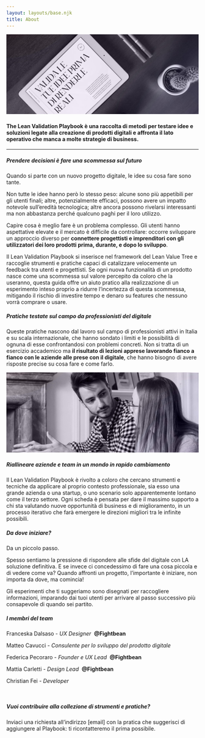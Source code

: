 ```yaml
---
layout: layouts/base.njk
title: About
---
```


<div class="py-24 xl:px-24 px-6 flex flex-row flex-wrap">
  <div class="flex-1">
    <lottie-player src="/animations/header-about.json" class="max-w-xl" background="transparent"  speed="1" autoplay></lottie-player>
  </div>
  <div class="lg:w-40 w-28 lg:block hidden">
    <lottie-player src="/animations/logo-scroll.json" class="" background="transparent"  speed="1" loop autoplay></lottie-player>
  </div>
</div>

<img class="w-full pt-5" src="/images/about-image-1.jpg"/>

<div class="page-container mx-auto max-w-4xl lg:px-8 px-6 py-28">
  <h4 class="text-center m-0">The Lean Validation Playbook è una raccolta di metodi per testare idee e soluzioni legate alla creazione di prodotti digitali e affronta il lato operativo che manca a molte strategie di business.</h4>
</div>

<hr class="border border-black border-t border-b-0 mb-24"/>

<div class="page-container mx-auto max-w-3xl lg:px-12 px-6">

  <h5 class="info-heading">Prendere decisioni è fare una scommessa sul futuro</h5 >

  <p>
  Quando si parte con un nuovo progetto digitale, le idee su cosa fare sono tante.

  Non tutte le idee hanno però lo stesso peso: alcune sono più appetibili per gli utenti finali; altre, potenzialmente efficaci, possono avere un impatto notevole sull’eredità tecnologica; altre ancora possono rivelarsi interessanti ma non abbastanza perché qualcuno paghi per il loro utilizzo.
  </p>

  <p>
  Capire cosa è meglio fare è un problema complesso. Gli utenti hanno aspettative elevate e il mercato è difficile da controllare: occorre sviluppare un approccio diverso per <b>connettere progettisti e imprenditori con gli utilizzatori dei loro prodotti prima, durante, e dopo lo sviluppo</b>. 
  </p>

  <p>
  Il Lean Validation Playbook si inserisce nel framework del Lean Value Tree e raccoglie strumenti e pratiche capaci di catalizzare velocemente un feedback tra utenti e progettisti. Se ogni nuova funzionalità di un prodotto nasce come una scommessa sul valore percepito da coloro che la useranno, questa guida offre un aiuto pratico alla realizzazione di un esperimento inteso proprio a ridurre l’incertezza di questa scommessa, mitigando il rischio di investire tempo e denaro su features che nessuno vorrà comprare o usare. 
  </p>

  <h5 class="info-heading">Pratiche testate sul campo da professionisti del digitale</h5>

  <p>
  Queste pratiche nascono dal lavoro sul campo di professionisti attivi in Italia e su scala internazionale, che hanno sondato i limiti e le possibilità di ognuna di esse confrontandosi con problemi concreti. Non si tratta di un esercizio accademico ma <b>il risultato di lezioni apprese lavorando fianco a fianco con le aziende alle prese con il digitale</b>, che hanno bisogno di avere risposte precise su cosa fare e come farlo.
  </p>
</div>

<img class="my-28 w-full" src="/images/about-image-2.jpg"/>

<div class="page-container mx-auto max-w-3xl lg:px-12 px-6">
  <h5 class="info-heading">Riallineare aziende e team in un mondo in rapido cambiamento</h5 >

  <p>
  Il Lean Validation Playbook è rivolto a coloro che cercano strumenti e tecniche da applicare al proprio contesto professionale, sia esso una grande azienda o una startup, o uno scenario solo apparentemente lontano come il terzo settore. Ogni scheda è pensata per dare il massimo supporto a chi sta valutando nuove opportunità di business e di miglioramento, in un processo iterativo che farà emergere le direzioni migliori tra le infinite possibili.
  </p>

  <h5 class="info-heading">Da dove iniziare?</h5>

  <p>
  Da un piccolo passo. 
  </p>

  <p>
  Spesso sentiamo la pressione di rispondere alle sfide del digitale con LA soluzione definitiva. E se invece ci concedessimo di fare una cosa piccola e di vedere come va? Quando affronti un progetto, l’importante è iniziare, non importa da dove, ma comincia! 
  </p>
  <p>
  Gli esperimenti che ti suggeriamo sono disegnati per raccogliere informazioni, imparando dai tuoi utenti per arrivare al passo successivo più consapevole di quando sei partito.
  </p>

  <h5 class="info-heading">I membri del team</h5>

  <p class="underline">Franceska Dalsaso - <i>UX Designer</i>&nbsp;&nbsp;<b>@Fightbean</b></p>
  <p class="underline">Matteo Cavucci - <i>Consulente per lo sviluppo del prodotto digitale</i></p>
  <p class="underline">Federica Pecoraro - <i>Founder e UX Lead</i>&nbsp;&nbsp;<b>@Fightbean</b></p>
  <p class="underline">Mattia Carletti - <i>Design Lead</i>&nbsp;&nbsp;<b>@Fightbean</b></p>
  <p class="underline">Christian Fei - <i>Developer</i></p>

  <br>

  <h5 class="info-heading">Vuoi contribuire alla collezione di strumenti e pratiche?</h5>
  <p>
  Inviaci una richiesta all’indirizzo [email] con la pratica che suggerisci di aggiungere al Playbook: ti ricontatteremo il prima possibile.
  </p>
</div>
